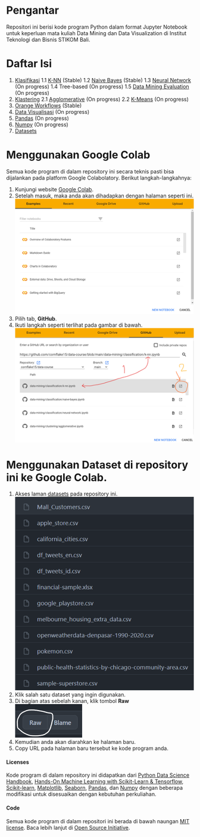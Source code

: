 # Pengantar

Repositori ini berisi kode program Python dalam format Jupyter Notebook untuk keperluan mata kuliah Data Mining dan Data Visualization di Institut Teknologi dan Bisnis STIKOM Bali.

# Daftar Isi
1. [Klasifikasi](https://github.com/cornflake15/data-course/tree/main/data-mining/classification)
    1.1 [K-NN](https://github.com/cornflake15/data-course/blob/main/data-mining/classification/k-nn.ipynb) (Stable)
    1.2 [Naive Bayes](https://github.com/cornflake15/data-course/blob/main/data-mining/classification/naive-bayes.ipynb) (Stable)
    1.3 [Neural Network](https://github.com/cornflake15/data-course/blob/main/data-mining/classification/neural-network.ipynb) (On progress)
    1.4 Tree-based (On progress)
    1.5 [Data Mining Evaluation](https://github.com/cornflake15/data-course/blob/main/data-mining/classification/data-mining-evaluation.ipynb) (On progress)
2. [Klastering](https://github.com/cornflake15/data-course/tree/main/data-mining/clustering)
    2.1 [Agglomerative](https://github.com/cornflake15/data-course/blob/main/data-mining/clustering/agglomerative.ipynb) (On progress)
    2.2 [K-Means](https://github.com/cornflake15/data-course/blob/main/data-mining/clustering/k-means.ipynb) (On progress)
3. [Orange Workflows](https://github.com/cornflake15/data-course/tree/main/data-mining/orange-workflows) (Stable)
4. [Data Visualisasi](https://github.com/cornflake15/data-course/tree/main/data-visualization) (On progress)
5. [Pandas](https://github.com/cornflake15/data-course/tree/main/pandas) (On progress)
6. [Numpy](https://github.com/cornflake15/data-course/tree/main/numpy) (On progress)
7. [Datasets](https://github.com/cornflake15/data-course/tree/main/datasets)

# Menggunakan Google Colab
Semua kode program di dalam repository ini secara teknis pasti bisa dijalankan pada platform Google Colabolatory. Berikut langkah-langkahnya:
1. Kunjungi website [Google Colab](https://colab.research.google.com/).
2. Setelah masuk, maka anda akan dihadapkan dengan halaman seperti ini. ![](img/ss-2.png)
3. Pilih tab, **GitHub**.
4. Ikuti langkah seperti terlihat pada gambar di bawah. ![](img/ss-3.png)

# Menggunakan Dataset di repository ini ke Google Colab.
1. Akses laman [datasets](https://github.com/cornflake15/data-course/tree/main/datasets) pada repository ini.![](img/ss-1.png)
2. Klik salah satu dataset yang ingin digunakan.
3. Di bagian atas sebelah kanan, klik tombol **Raw**
![](img/ss-4.png)
4. Kemudian anda akan diarahkan ke halaman baru.
5. Copy URL pada halaman baru tersebut ke kode program anda.

#### Licenses
Kode program di dalam repository ini didapatkan dari [Python Data Science Handbook](https://github.com/jakevdp/PythonDataScienceHandbook), [Hands-On Machine Learning with Scikit-Learn & Tensorflow](https://github.com/ageron/handson-ml), [Scikit-learn](https://scikit-learn.org/stable/), [Matplotlib](https://matplotlib.org/), [Seaborn](https://seaborn.pydata.org/), [Pandas](https://pandas.pydata.org/), dan [Numpy](https://numpy.org/) dengan beberapa modifikasi untuk disesuaikan dengan kebutuhan perkuliahan.

#### Code
Semua kode program di dalam repositori ini berada di bawah naungan [MIT license](LICENSE-CODE). Baca lebih lanjut di [Open Source Initiative](https://opensource.org/licenses/MIT).

